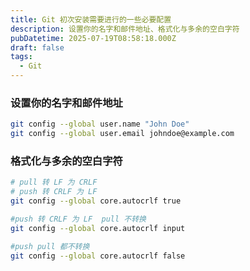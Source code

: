 ```yaml
---
title: Git 初次安装需要进行的一些必要配置
description: 设置你的名字和邮件地址、格式化与多余的空白字符
pubDatetime: 2025-07-19T08:58:18.000Z
draft: false
tags:
  - Git
---
```


### 设置你的名字和邮件地址

```bash
git config --global user.name "John Doe"
git config --global user.email johndoe@example.com
```

### **格式化与多余的空白字符**

```bash
# pull 转 LF 为 CRLF
# push 转 CRLF 为 LF
git config --global core.autocrlf true

#push 转 CRLF 为 LF  pull 不转换
git config --global core.autocrlf input

#push pull 都不转换
git config --global core.autocrlf false
```
